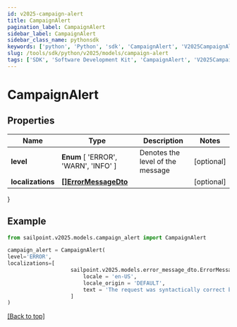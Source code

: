 ```yaml
---
id: v2025-campaign-alert
title: CampaignAlert
pagination_label: CampaignAlert
sidebar_label: CampaignAlert
sidebar_class_name: pythonsdk
keywords: ['python', 'Python', 'sdk', 'CampaignAlert', 'V2025CampaignAlert']
slug: /tools/sdk/python/v2025/models/campaign-alert
tags: ['SDK', 'Software Development Kit', 'CampaignAlert', 'V2025CampaignAlert']
---
```


# CampaignAlert

## Properties

| Name | Type | Description | Notes |
| --- | --- | --- | --- |
| **level** | **Enum** [ 'ERROR', 'WARN', 'INFO' ] | Denotes the level of the message | [optional] |
| **localizations** | [**[]ErrorMessageDto**](error-message-dto) |  | [optional] |

}

## Example

```python
from sailpoint.v2025.models.campaign_alert import CampaignAlert

campaign_alert = CampaignAlert(
level='ERROR',
localizations=[
                    sailpoint.v2025.models.error_message_dto.ErrorMessageDto(
                        locale = 'en-US',
                        locale_origin = 'DEFAULT',
                        text = 'The request was syntactically correct but its content is semantically invalid.', )
                    ]
)

```

[[Back to top]](#)

